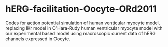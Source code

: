 # hERG-facilitation-Oocyte-ORd2011
Codes for action potential simulation of human venticular myocyte model, replacing IKr model in O'Hara-Rudy human ventricular myocyte model 
with our experimental based model using macroscopic current data of hERG channels expressed in Oocyte.
